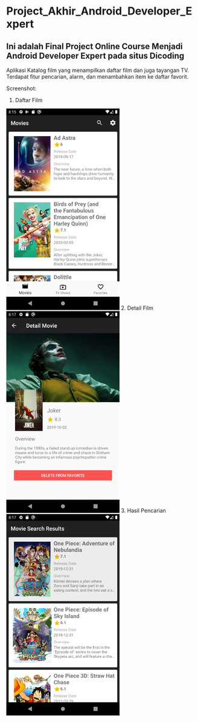 # Project_Akhir_Android_Developer_Expert

## Ini adalah Final Project Online Course Menjadi Android Developer Expert pada situs Dicoding

Aplikasi Katalog film yang menampilkan daftar film dan juga tayangan TV. Terdapat fitur pencarian, alarm, dan menambahkan item ke daftar favorit.

Screenshot:

1. Daftar Film
<img src="Screenshots/movie_list.png" width=300>
2. Detail Film
<img src="Screenshots/detail_movie.png" width=300>
3. Hasil Pencarian
<img src="Screenshots/search.png" width=300>
